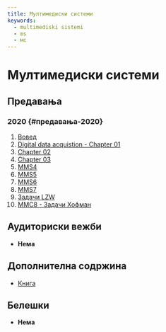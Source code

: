 ```yaml
---
title: Мултимедиски системи
keywords:
  - multimediski sistemi
  - ms
  - мс
---
```


# Мултимедиски системи

## Предавања

### 2020 {#предавања-2020}

1. [Вовед](https://bbb-lb.finki.ukim.mk/playback/presentation/2.0/playback.html?meetingId=6b7f467966b220e9bbfc39c79ef644b86d2d4086-1602599552618)
2. [Digital data acquistion - Chapter 01](https://bbb-lb.finki.ukim.mk/playback/presentation/2.3/24f0db1918a69ad233407c3ec21ad5f471fb163c-1603206124890?meetingId=24f0db1918a69ad233407c3ec21ad5f471fb163c-1603206124890)
3. [Chapter 02](https://bbb-lb.finki.ukim.mk/playback/presentation/2.3/928a9bdce06186104c25195f242760fb2c7add16-1603814497060?meetingId=928a9bdce06186104c25195f242760fb2c7add16-1603814497060)
4. [Chapter 03](https://bbb-lb.finki.ukim.mk/playback/presentation/2.3/9ae174c1e361fccb0d60cac428863d65bcd2774c-1604418087860?meetingId=9ae174c1e361fccb0d60cac428863d65bcd2774c-1604418087860)
5. [MMS4](https://bbb-lb.finki.ukim.mk/playback/presentation/2.3/9ae174c1e361fccb0d60cac428863d65bcd2774c-1604418087860?meetingId=9ae174c1e361fccb0d60cac428863d65bcd2774c-1604418087860)
6. [MMS5](https://bbb-lb.finki.ukim.mk/playback/presentation/2.0/playback.html?meetingId=c2249a6aa8c6f2de8d19182ba6e4409e13c984bb-1605024163941)
7. [MMS6](https://bbb-lb.finki.ukim.mk/playback/presentation/2.0/playback.html?meetingId=71cf60e2061d7e7a29fc3d4c9c6c68112bf1b8da-1606837027192)
8. [MMS7](https://bbb-lb.finki.ukim.mk/playback/presentation/2.0/playback.html?meetingId=97384e7c320adb17112b49d890d907fc46e7682e-1606774988168)
9. [Задачи LZW](https://bbb-lb.finki.ukim.mk/playback/presentation/2.0/playback.html?meetingId=15756dc8f7f62ee34e5ab15da7b6fd4d97f73e76-1618311161879)
10. [ММС8 - Задачи Хофман](https://bbb-lb.finki.ukim.mk/playback/presentation/2.0/playback.html?meetingId=0693842ed90d37c8ad01b6aeffef68a54ae1e1b5-1618916200198)

## Аудиториски вежби

- **Нема**

## Дополнителна содржина

- [Книга](https://www.pdfdrive.com/multimedia-systems-d40151980.html)

## Белешки

- **Нема**
